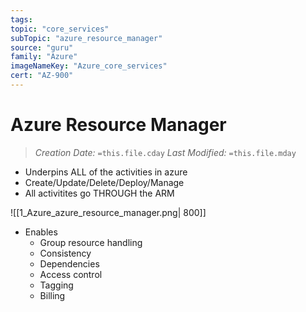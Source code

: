 ```yaml
---
tags:
topic: "core_services"
subTopic: "azure_resource_manager"
source: "guru"
family: "Azure"
imageNameKey: "Azure_core_services"
cert: "AZ-900"
---
```

# Azure Resource Manager
> *Creation Date:* `=this.file.cday`
> *Last Modified:* `=this.file.mday`

- Underpins ALL of the activities in azure
- Create/Update/Delete/Deploy/Manage
- All activitites go THROUGH the ARM

![[1_Azure_azure_resource_manager.png| 800]]

- Enables
	- Group resource handling
	- Consistency
	- Dependencies
	- Access control
	- Tagging
	- Billing